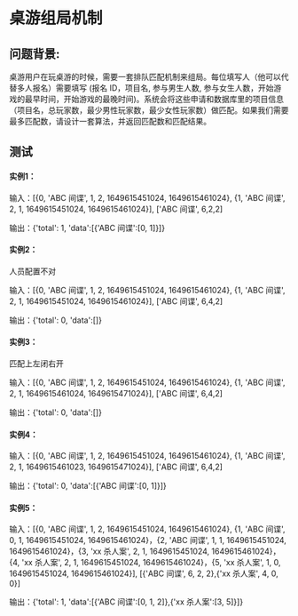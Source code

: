 # 桌游组局机制

## 问题背景:
桌游用户在玩桌游的时候，需要一套排队匹配机制来组局。每位填写人（他可以代替多人报名）需要填写 (报名 ID，项目名, 参与男生人数, 参与女生人数，开始游戏的最早时间，开始游戏的最晚时间)。系统会将这些申请和数据库里的项目信息（项目名，总玩家数，最少男性玩家数，最少女性玩家数）做匹配。如果我们需要最多匹配数，请设计一套算法，并返回匹配数和匹配结果。

## 测试
#### 实例1：

输入：[{0, 'ABC 间谍', 1, 2, 1649615451024, 1649615461024}, {1, 'ABC 间谍', 2, 1, 1649615451024, 1649615461024}],
      ['ABC 间谍', 6,2,2]
      
输出：{'total': 1, 'data':[{'ABC 间谍':[0, 1]}]}

#### 实例2：

人员配置不对

输入：[{0, 'ABC 间谍', 1, 2, 1649615451024, 1649615461024}, {1, 'ABC 间谍', 2, 1, 1649615451024, 1649615461024}],
      ['ABC 间谍', 6,4,2]
      
输出：{'total': 0, 'data':[]}

#### 实例3：

匹配上左闭右开

输入：[{0, 'ABC 间谍', 1, 2, 1649615451024, 1649615461024}, {1, 'ABC 间谍', 2, 1, 1649615461024, 1649615471024}],
      ['ABC 间谍', 6,4,2]
      
输出：{'total': 0, 'data':[]}

#### 实例4：

输入：[{0, 'ABC 间谍', 1, 2, 1649615451024, 1649615461024}, {1, 'ABC 间谍', 2, 1, 1649615461023, 1649615471024}],
      ['ABC 间谍', 6,4,2]
      
输出：{'total': 0, 'data':[{'ABC 间谍':[0, 1]}]}

#### 实例5：

输入：[{0, 'ABC 间谍', 1, 2, 1649615451024, 1649615461024}, {1, 'ABC 间谍', 0, 1, 1649615451024, 1649615461024}，{2, 'ABC 间谍', 1, 1, 1649615451024, 1649615461024}，{3, 'xx 杀人案', 2, 1, 1649615451024, 1649615461024}，{4, 'xx 杀人案', 2, 1, 1649615451024, 1649615461024}，{5, 'xx 杀人案', 1, 0, 1649615451024, 1649615461024}],
      [{'ABC 间谍', 6, 2, 2},{'xx 杀人案', 4, 0, 0}]
      
输出：{'total': 1, 'data':[{'ABC 间谍':[0, 1, 2]},{'xx 杀人案':[3, 5]}]}

